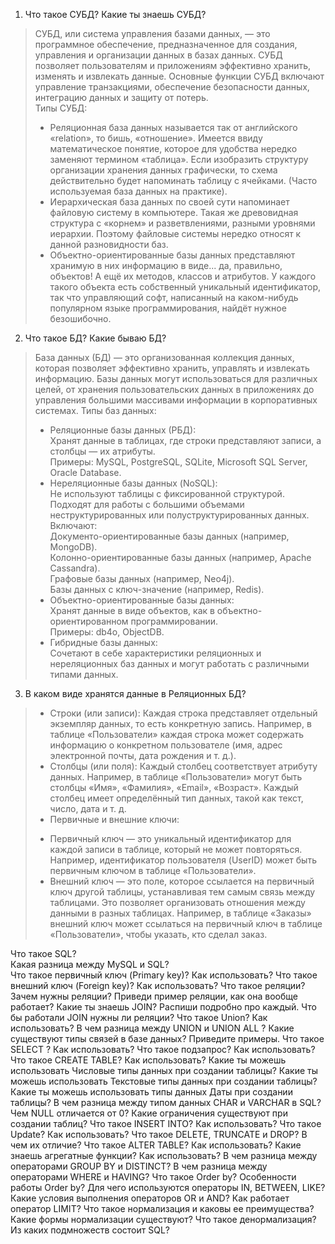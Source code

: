 1. Что такое СУБД? Какие ты знаешь СУБД?  
> СУБД, или система управления базами данных, — это программное обеспечение, предназначенное для создания, управления и организации данных в базах данных. СУБД позволяет пользователям и приложениям эффективно хранить, изменять и извлекать данные. Основные функции СУБД включают управление транзакциями, обеспечение безопасности данных, интеграцию данных и защиту от потерь.  
> Типы СУБД:
> - Реляционная база данных называется так от английского «relation», то бишь, «отношение». Имеется ввиду математическое понятие, которое для удобства нередко заменяют термином «таблица». Если изобразить структуру организации хранения данных графически, то схема действительно будет напоминать таблицу с ячейками. (Часто используемая база данных на практике).  
> - Иерархическая база данных по своей сути напоминает файловую систему в компьютере. Такая же древовидная структура с «корнем» и разветвлениями, разными уровнями иерархии. Поэтому файловые системы нередко относят к данной разновидности баз.  
> - Объектно-ориентированные базы данных представляют хранимую в них информацию в виде... да, правильно, объектов! А ещё их методов, классов и атрибутов. У каждого такого объекта есть собственный уникальный идентификатор, так что управляющий софт, написанный на каком-нибудь популярном языке программирования, найдёт нужное безошибочно.

2. Что такое БД? Какие бываю БД?
> База данных (БД) — это организованная коллекция данных, которая позволяет эффективно хранить, управлять и извлекать информацию. Базы данных могут использоваться для различных целей, от хранения пользовательских данных в приложениях до управления большими массивами информации в корпоративных системах.
> Типы баз данных:  
> - Реляционные базы данных (РБД):  
Хранят данные в таблицах, где строки представляют записи, а столбцы — их атрибуты.  
Примеры: MySQL, PostgreSQL, SQLite, Microsoft SQL Server, Oracle Database.  
> - Нереляционные базы данных (NoSQL):  
Не используют таблицы с фиксированной структурой. Подходят для работы с большими объемами неструктурированных или полуструктурированных данных.  
Включают:  
Документо-ориентированные базы данных (например, MongoDB).  
Колонно-ориентированные базы данных (например, Apache Cassandra).  
Графовые базы данных (например, Neo4j).  
Базы данных с ключ-значение (например, Redis).  
> - Объектно-ориентированные базы данных:  
Хранят данные в виде объектов, как в объектно-ориентированном программировании.  
Примеры: db4o, ObjectDB.  
> - Гибридные базы данных:  
Сочетают в себе характеристики реляционных и нереляционных баз данных и могут работать с различными типами данных.

3. В каком виде хранятся данные в Реляционных БД?
> - Строки (или записи): Каждая строка представляет отдельный экземпляр данных, то есть конкретную запись. Например, в таблице «Пользователи» каждая строка может содержать информацию о конкретном пользователе (имя, адрес электронной почты, дата рождения и т. д.).  
> - Столбцы (или поля): Каждый столбец соответствует атрибуту данных. Например, в таблице «Пользователи» могут быть столбцы «Имя», «Фамилия», «Email», «Возраст». Каждый столбец имеет определённый тип данных, такой как текст, число, дата и т. д.  
> - Первичные и внешние ключи:  
> * Первичный ключ — это уникальный идентификатор для каждой записи в таблице, который не может повторяться. Например, идентификатор пользователя (UserID) может быть первичным ключом в таблице «Пользователи».  
> * Внешний ключ — это поле, которое ссылается на первичный ключ другой таблицы, устанавливая тем самым связь между таблицами. Это позволяет организовать отношения между данными в разных таблицах. Например, в таблице «Заказы» внешний ключ может ссылаться на первичный ключ в таблице «Пользователи», чтобы указать, кто сделал заказ.  

Что такое SQL?  
Какая разница между MySQL и SQL?  
Что такое первичный ключ (Primary key)? Как использовать?
Что такое внешний ключ (Foreign key)? Как использовать?
Что такое реляции? Зачем нужны реляции?
Приведи пример реляции, как она вообще работает?
Какие ты знаешь JOIN? Распиши подробно про каждый.
Что бы работали JOIN нужны ли реляции?
Что такое Union? Как использовать?
В чем разница между UNION и UNION ALL ?
Какие существуют типы связей в базе данных? Приведите примеры.
Что такое SELECT ? Как использовать?
Что такое подзапрос? Как использовать?
Что такое CREATE TABLE? Как использовать?
Какие ты можешь использовать Числовые типы данных при создании таблицы?
Какие ты можешь использовать Текстовые типы данных при создании таблицы?
Какие ты можешь использовать типы данных Даты при создании таблицы?
В чем разница между типом данных CHAR и VARCHAR в SQL?
Чем NULL отличается от 0?
Какие ограничения существуют при создании таблиц?
Что такое INSERT INTO? Как использовать?
Что такое Update? Как использовать?
Что такое DELETE, TRUNCATE и DROP? В чем их отличие?
Что такое ALTER TABLE? Как использовать?
Какие знаешь агрегатные функции? Как использовать?
В чем разница между операторами GROUP BY и DISTINCT?
В чем разница между операторами WHERE и HAVING?
Что такое Order by? Особенности работы Order by?
Для чего используются операторы IN, BETWEEN, LIKE?
Какие условия выполнения операторов OR и AND?
Как работает оператор LIMIT?
Что такое нормализация и каковы ее преимущества?
Какие формы нормализации существуют?
Что такое денормализация?
Из каких подмножеств состоит SQL?

